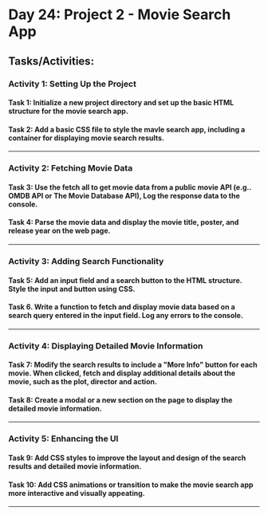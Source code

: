 # Day 24: Project 2 - Movie Search App

## Tasks/Activities:

### Activity 1: Setting Up the Project

#### Task 1: Initialize a new project directory and set up the basic HTML structure for the movie search app.

#### Task 2: Add a basic CSS file to style the mavle search app, including a container for displaying movie search results.

---------------

### Activity 2: Fetching Movie Data

#### Task 3: Use the fetch all to get movie data from a public movie API (e.g.. OMDB API or The Movie Database API), Log the response data to the console.

#### Task 4: Parse the movie data and display the movie title, poster, and release year on the web page.

---------------

### Activity 3: Adding Search Functionality

#### Task 5: Add an input field and a search button to the HTML structure. Style the input and button using CSS.

#### Task 6. Write a function to fetch and display movie data based on a search query entered in the input field. Log any errors to the console.

---------------

### Activity 4: Displaying Detailed Movie Information

#### Task 7: Modify the search results to include a "More Info" button for each movie. When clicked, fetch and display additional details about the movie, such as the plot, director and action.

#### Task 8: Create a modal or a new section on the page to display the detailed movie information.

---------------

### Activity 5: Enhancing the Ul

#### Task 9: Add CSS styles to improve the layout and design of the search results and detailed movie information.

#### Task 10: Add CSS animations or transition to make the movie search app more interactive and visually appeating.

---------------

